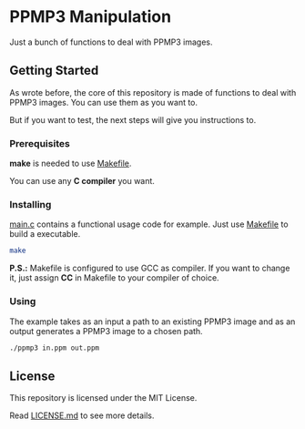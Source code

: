 # PPMP3 Manipulation

Just a bunch of functions to deal with PPMP3 images.

## Getting Started

As wrote before, the core of this repository is made of functions to deal with PPMP3 images. You can use them as you want to.

But if you want to test, the next steps will give you instructions to.

### Prerequisites

**make** is needed to use [Makefile](Makefile).

You can use any **C compiler** you want. 

### Installing

[main.c](src/main.c) contains a functional usage code for example. Just use [Makefile](Makefile) to build a executable.
```sh
make
```
**P.S.:** Makefile is configured to use GCC as compiler. If you want to change it, just assign **CC** in Makefile to your compiler of choice.

### Using

The example takes as an input a path to an existing PPMP3 image and as an output generates a PPMP3 image to a chosen path.
```sh
./ppmp3 in.ppm out.ppm
```

## License

This repository is licensed under the MIT License.

Read [LICENSE.md](LICENSE.md) to see more details.

